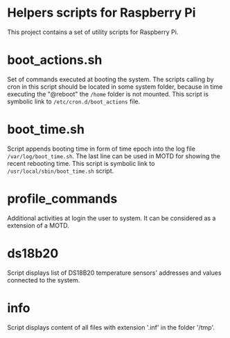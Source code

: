 Helpers scripts for Raspberry Pi
=====
This project contains a set of utility scripts for Raspberry Pi.

boot_actions.sh
=====
Set of commands executed at booting the system. The scripts calling
by cron in this script  should be located in some system folder,
because in time executing the "@reboot" the `/home` folder is not mounted.
This script is symbolic link to `/etc/cron.d/boot_actions` file.

boot_time.sh
=====
Script appends booting time in form of time epoch into the log file
`/var/log/boot_time.sh`. The last line can be used in MOTD for showing
the recent rebooting time.
This script is symbolic link to `/usr/local/sbin/boot_time.sh` script.

profile_commands
=====
Additional activities at login the user to system. It can be considered
as a extension of a MOTD.

ds18b20
=====
Script displays list of DS18B20 temperature sensors' addresses and values connected
to the system.

info
=====
Script displays content of all files with extension '.inf' in the folder '/tmp'.
